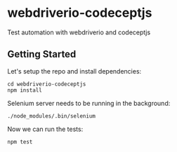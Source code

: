 # webdriverio-codeceptjs
Test automation with webdriverio and codeceptjs

## Getting Started
Let's setup the repo and install dependencies:
```
cd webdriverio-codeceptjs
npm install
```

Selenium server needs to be running in the background:

`./node_modules/.bin/selenium`

Now we can run the tests:

`npm test`
